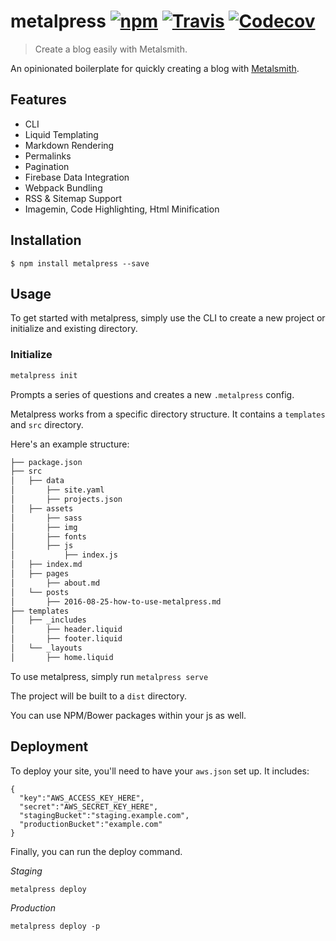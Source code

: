 # metalpress [![npm](https://img.shields.io/npm/v/metalpress.svg?maxAge=2592000?style=flat-square)](https://www.npmjs.com/package/metalpress) [![Travis](https://img.shields.io/travis/axisdefined/metalpress.svg?maxAge=2592000?style=flat-square)](https://travis-ci.org/axisdefined/metalpress) [![Codecov](https://img.shields.io/codecov/c/github/axisdefined/metalpress.svg?maxAge=2592000?style=flat-square)](https://codecov.io/gh/axisdefined/metalpress) 

> Create a blog easily with Metalsmith.

An opinionated boilerplate for quickly creating a blog with [Metalsmith](https://github.com/metalsmith/metalsmith).

## Features

- CLI
- Liquid Templating
- Markdown Rendering
- Permalinks
- Pagination
- Firebase Data Integration
- Webpack Bundling
- RSS & Sitemap Support
- Imagemin, Code Highlighting, Html Minification

## Installation

```
$ npm install metalpress --save
```

## Usage

To get started with metalpress, simply use the CLI to create a new project or initialize and existing directory.

### Initialize
```js
metalpress init
```
Prompts a series of questions and creates a new `.metalpress` config.

Metalpress works from a specific directory structure. It contains a `templates` and `src` directory.

Here's an example structure:

```sh
├── package.json
├── src
│   ├── data
│       ├── site.yaml
│       ├── projects.json
│   ├── assets
│       ├── sass
│       ├── img
│       ├── fonts
│       ├── js
│           ├── index.js
│   ├── index.md
│   ├── pages
│       ├── about.md
│   └── posts
│       ├── 2016-08-25-how-to-use-metalpress.md
├── templates
│   ├── _includes
│       ├── header.liquid
│       ├── footer.liquid
│   └── _layouts
│       ├── home.liquid
```

To use metalpress, simply run `metalpress serve`

The project will be built to a `dist` directory.

You can use NPM/Bower packages within your js as well.

## Deployment

To deploy your site, you'll need to have your `aws.json` set up. It includes:

```
{
  "key":"AWS_ACCESS_KEY_HERE",
  "secret":"AWS_SECRET_KEY_HERE",
  "stagingBucket":"staging.example.com",
  "productionBucket":"example.com"
}
```

Finally, you can run the deploy command.

*Staging*
```
metalpress deploy
```

*Production*
```
metalpress deploy -p
```